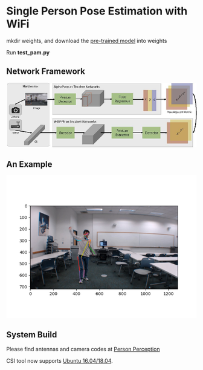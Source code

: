 # Single Person Pose Estimation with WiFi

mkdir weights, and download the [pre-trained model](https://drive.google.com/file/d/1VuEew_u5Nt49FVSwfNjQfVGOKazEVnVE/view?usp=sharing)
 into weights
 
Run **test_pam.py**

## Network Framework

![](figs/network.jpg)

## An Example
![](figs/example.png)

## System Build 
Please find antennas and camera codes at [Person Perception](https://github.com/geekfeiw/wifiperson)

CSI tool now supports [Ubuntu 16.04/18.04](https://github.com/spanev/linux-80211n-csitool).
